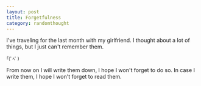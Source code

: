 ```yaml
---
layout: post
title: Forgetfulness
category: randomthought
---
```


I've traveling for the last month with my girlfriend. I thought about a lot of things, but I just can't remember them.

```
｢(ﾟﾍﾟ)
```
From now on I will write them down, I hope I won't forget to do so.
In case I write them, I hope I won't forget to read them. 

